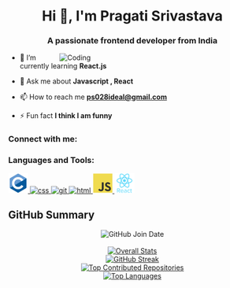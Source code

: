 <h1 align="center">Hi 👋, I'm Pragati Srivastava</h1>
<h3 align="center">A passionate frontend developer from India</h3>
<img align="right" alt="Coding" width="400" src="https://cdn.dribbble.com/users/4055494/screenshots/15215756/media/d2b66c4ca0192aa26d103448b3d1518b.gif">

- 🌱 I’m currently learning **React.js**

- 💬 Ask me about **Javascript , React**

- 📫 How to reach me **ps028ideal@gmail.com**

- ⚡ Fun fact **I think I am funny**

<h3 align="left">Connect with me:</h3>
<p align="left">
</p>

<h3 align="left">Languages and Tools:</h3>
<p align="left"> <a href="https://www.cprogramming.com/" target="_blank" rel="noreferrer"> <img src="https://raw.githubusercontent.com/devicons/devicon/master/icons/c/c-original.svg" alt="c" width="40" height="40"/> </a> <a href="https://www.w3schools.com/css/" target="_blank" rel="noreferrer"> <img src="https://raw.githubusercontent.com/devicons/devicon/master/icons/css/css-original-wordmark.svg" alt="css" width="40" height="40"/> </a> <a href="https://git-scm.com/" target="_blank" rel="noreferrer"> <img src="https://www.vectorlogo.zone/logos/git-scm/git-scm-icon.svg" alt="git" width="40" height="40"/> </a> <a href="https://www.w3.org/html/" target="_blank" rel="noreferrer"> <img src="https://raw.githubusercontent.com/devicons/devicon/master/icons/html/html-original-wordmark.svg" alt="html" width="40" height="40"/> </a> <a href="https://developer.mozilla.org/en-US/docs/Web/JavaScript" target="_blank" rel="noreferrer"> <img src="https://raw.githubusercontent.com/devicons/devicon/master/icons/javascript/javascript-original.svg" alt="javascript" width="40" height="40"/> </a> <a href="https://reactjs.org/" target="_blank" rel="noreferrer"> <img src="https://raw.githubusercontent.com/devicons/devicon/master/icons/react/react-original-wordmark.svg" alt="react" width="40" height="40"/> </a> </p>


## GitHub Summary

<div align="center">
  <img src="https://img.shields.io/badge/GitHub%20Join%20Date-April%202021-brightgreen" alt="GitHub Join Date">
</div>

<br>

<div align="center">
  <div>
    <a href="https://github-readme-stats.vercel.app/api?username=pragati-sriv&show_icons=true&theme=highcontrast">
      <img src="https://github-readme-stats.vercel.app/api?username=pragati-sriv&show_icons=true&theme=highcontrast" alt="Overall Stats">
    </a>
  </div>
  
  <div>
    <a href="https://github-readme-streak-stats.herokuapp.com/?user=pragati-sriv&theme=highcontrast">
      <img src="https://github-readme-streak-stats.herokuapp.com/?user=pragati-sriv&theme=highcontrast" alt="GitHub Streak">
    </a>
  </div>
  
  <div>
    <a href="https://github-contributor-stats.vercel.app/api?username=pragati-sriv&limit=5&theme=highcontrast&hide_border=true">
      <img src="https://github-contributor-stats.vercel.app/api?username=pragati-sriv&limit=5&theme=highcontrast&hide_border=true" alt="Top Contributed Repositories">
    </a>
  </div>
</div>

<div align="center">
  <a href="https://github-readme-stats.vercel.app/api/top-langs/?username=pragati-sriv&layout=compact&theme=highcontrast">
    <img src="https://github-readme-stats.vercel.app/api/top-langs/?username=pragati-sriv&layout=compact&theme=highcontrast" alt="Top Languages">
  </a>
</div>

















